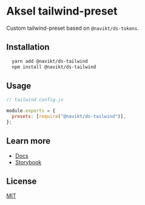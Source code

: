 # Aksel tailwind-preset

Custom tailwind-preset based on `@navikt/ds-tokens`.

## Installation

```bash
  yarn add @navikt/ds-tailwind
  npm install @navikt/ds-tailwind
```

## Usage

```javascript
// tailwind.config.js

module.exports = {
  presets: [require("@navikt/ds-tailwind")],
};
```

## Learn more

- [Docs](https://aksel.nav.no/komponenter)
- [Storybook](https://aksel.nav.no/storybook/)

## License

[MIT](https://github.com/navikt/aksel/blob/main/LICENSE)
